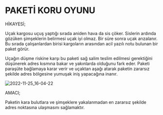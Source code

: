 # PAKETİ KORU OYUNU

HİKAYESİ;

Uçak kargosu uçuş yaptığı sırada aniden hava da sis çöker. Sislerin ardında gözüken şimşeklerin belirmesi uçak iyi olmaz. Bir süre sonra uçak arızalanır. Bu sırada çalışanlardan birisi kargoların arasından acil yazılı notu bulunan bir paket görür. 

Uçağın düşme riskine karşı bu paketi sağ salim teslim edilmesi gerektiğini düşünerek adres kısmına bakar ve yakınlarda olduğunu fark eder. Paketi paraşüte bağlamaya karar verir ve uçaktan aşağı atarak paketin zararsız şekilde adres bölgesine yumuşak iniş yapacağına inanır.  

![2022-11-25_16-04-22](https://user-images.githubusercontent.com/74743028/203992367-a8b91b25-2691-494e-8994-affe91f305f2.png)

AMACI;

Paketin kara bulutlara ve şimşeklere yakalanmadan en zararsız şekilde adres noktasına ulaşmasını sağlamaktır. 

